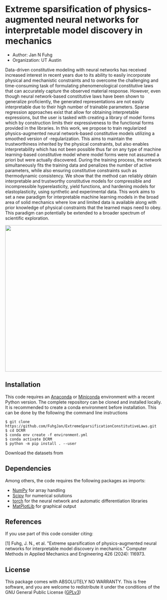 # Extreme sparsification of physics-augmented neural networks for interpretable model discovery in mechanics

  - Author: Jan N Fuhg
  - Organization: UT Austin

Data-driven constitutive modeling with neural networks has received increased interest in recent years due to its ability to easily incorporate physical and mechanistic constraints and to overcome the challenging and time-consuming task of formulating phenomenological constitutive laws that can accurately capture the observed material response. However, even though neural network-based constitutive laws have been shown to generalize proficiently, the generated representations are not easily interpretable due to their high number of trainable parameters. Sparse regression approaches exist that allow for obtaining interpretable expressions, but the user is tasked with creating a library of model forms which by construction limits their expressiveness to the functional forms provided in the libraries. In this work, we propose to train regularized physics-augmented neural network-based constitutive models utilizing a smoothed version of -regularization. This aims to maintain the trustworthiness inherited by the physical constraints, but also enables interpretability which has not been possible thus far on any type of machine learning-based constitutive model where model forms were not assumed a priori but were actually discovered. During the training process, the network simultaneously fits the training data and penalizes the number of active parameters, while also ensuring constitutive constraints such as thermodynamic consistency. We show that the method can reliably obtain interpretable and trustworthy constitutive models for compressible and incompressible hyperelasticity, yield functions, and hardening models for elastoplasticity, using synthetic and experimental data. This work aims to set a new paradigm for interpretable machine learning models in the broad area of solid mechanics where low and limited data is available along with prior knowledge of physical constraints that the learned maps need to obey. This paradigm can potentially be extended to a broader spectrum of scientific exploration.

<p align="center">
<img align="middle" src="unet_ch_DCRM_2.png" alt="mDEM scheme" width="1300" height="470" />
</p>


## Installation
This code requires an [Anaconda](https://www.anaconda.com/products/individual) or [Miniconda](https://docs.conda.io/en/latest/miniconda.html) environment with a recent Python version.
The complete repository can be cloned and installed locally. It is recommended to create a conda environment before installation. This can be done by the following the command line instructions

```
$ git clone https://github.com/FuhgJan/ExtremeSparsificationConstitutiveLaws.git
$ cd DCRM
$ conda env create -f environment.yml
$ conda activate DCRM
$ python -m pip install . --user

```
Download the datasets from




## Dependencies

Among others, the code requires the following packages as imports:

 - [NumPy](http://numpy.scipy.org) for array handling
 - [Scipy](https://www.scipy.org/) for numerical solutions
 - [torch](https://pytorch.org/) for the neural network and automatic differentiation libraries
 - [MatPlotLib](https://matplotlib.org/) for graphical output



## References
If you use part of this code consider citing:

[1] Fuhg, J. N., et al. "Extreme sparsification of physics-augmented neural networks for interpretable model discovery in mechanics." Computer Methods in Applied Mechanics and Engineering 426 (2024): 116973.

## License

This package comes with ABSOLUTELY NO WARRANTY. This is free
software, and you are welcome to redistribute it under the conditions of
the GNU General Public License
([GPLv3](http://www.fsf.org/licensing/licenses/gpl.html))
